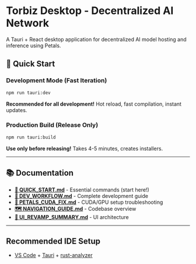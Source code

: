 # Torbiz Desktop - Decentralized AI Network

A Tauri + React desktop application for decentralized AI model hosting and inference using Petals.

## 🚀 Quick Start

### Development Mode (Fast Iteration)
```bash
npm run tauri:dev
```
**Recommended for all development!** Hot reload, fast compilation, instant updates.

### Production Build (Release Only)
```bash
npm run tauri:build
```
**Use only before releasing!** Takes 4-5 minutes, creates installers.

---

## 📚 Documentation

- **[🚀 QUICK_START.md](./QUICK_START.md)** - Essential commands (start here!)
- **[📖 DEV_WORKFLOW.md](./DEV_WORKFLOW.md)** - Complete development guide
- **[🔧 PETALS_CUDA_FIX.md](./PETALS_CUDA_FIX.md)** - CUDA/GPU setup troubleshooting
- **[🗺️ NAVIGATION_GUIDE.md](./NAVIGATION_GUIDE.md)** - Codebase overview
- **[🎨 UI_REVAMP_SUMMARY.md](./UI_REVAMP_SUMMARY.md)** - UI architecture

---

## Recommended IDE Setup

- [VS Code](https://code.visualstudio.com/) + [Tauri](https://marketplace.visualstudio.com/items?itemName=tauri-apps.tauri-vscode) + [rust-analyzer](https://marketplace.visualstudio.com/items?itemName=rust-lang.rust-analyzer)
